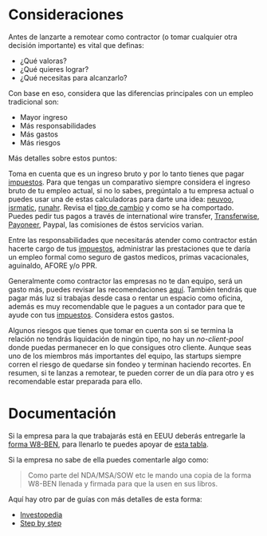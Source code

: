 # Consideraciones

Antes de lanzarte a remotear como contractor (o tomar cualquier otra decisión importante) es vital que definas: 

- ¿Qué valoras?
- ¿Qué quieres lograr?
- ¿Qué necesitas para alcanzarlo?

Con base en eso, considera que las diferencias principales con un empleo tradicional son:

- Mayor ingreso
- Más responsabilidades
- Más gastos
- Más riesgos

Más detalles sobre estos puntos:

Toma en cuenta que es un ingreso bruto y por lo tanto tienes que pagar [impuestos](TAXES.md). Para que tengas un 
comparativo siempre considera el ingreso bruto de tu empleo actual, si no lo sabes, pregúntalo a tu empresa actual o 
puedes usar una de estas calculadoras para darte una idea: 
[neuvoo](https://neuvoo.com.mx/calculadora-de-impuesto/), 
[isrmatic](https://isrmatic.com/), [runahr](https://runahr.com/calcular-salario-neto-o-bruto/). 
Revisa el [tipo de cambio](https://dolarenbancos.com/) y como se ha comportado. Puedes pedir tus pagos a través de international wire transfer, [Transferwise](https://transferwise.com/), 
[Payoneer](https://www.payoneer.com/), Paypal, las comisiones de éstos servicios varian. 

Entre las responsabilidades que necesitarás atender como contractor están
hacerte cargo de tus [impuestos](TAXES.md), administrar las prestaciones que te daría un empleo formal como seguro de 
gastos medicos, primas vacacionales, aguinaldo, AFORE y/o PPR.

Generalmente como contractor las empresas no te dan equipo, será un gasto más, puedes revisar las recomendaciones 
[aquí](EQUIPMENT.md).
También tendrás que pagar más luz si trabajas desde casa o rentar un espacio como oficina, además es muy recomendable que 
le pagues a un contador para que te ayude con tus [impuestos](TAXES.md). Considera estos gastos.

Algunos riesgos que tienes que tomar en cuenta son si se termina la relación no tendrás liquidación de ningún tipo, 
no hay un _no-client-pool_ donde puedas permanecer en lo que consigues otro cliente. Aunque seas uno de los
miembros más importantes del equipo, las startups siempre corren el riesgo de quedarse sin fondeo y terminan haciendo 
recortes. En resumen, si te lanzas a remotear, te pueden correr de un día para otro y es recomendable estar preparada 
para ello.

# Documentación

Si la empresa para la que trabajarás está en EEUU deberás entregarle la [forma W8-BEN](https://www.irs.gov/pub/irs-pdf/fw8ben.pdf), 
para llenarlo te puedes apoyar 
de [esta tabla](https://www.irs.gov/pub/irs-utl/Tax_Treaty_Table_1_2019_Feb.pdf).

Si la empresa no sabe de ella puedes comentarle algo como:

> Como parte del NDA/MSA/SOW etc le mando una copia de la forma W8-BEN llenada y firmada para que la usen en sus libros.

Aquí hay otro par de guías con más detalles de esta forma:

- [Investopedia](https://www.investopedia.com/terms/w/w8form.asp)
- [Step by step](https://help.author.envato.com/hc/en-us/articles/360000470506-Tax-Form-W8BEN-Step-by-step-guide)


